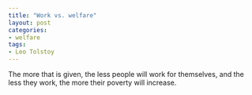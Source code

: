 ```yaml
---
title: "Work vs. welfare"
layout: post
categories:
- welfare
tags:
- Leo Tolstoy
---
```


The more that is given, the less people will work for themselves, and the less they work, the more their poverty will increase.